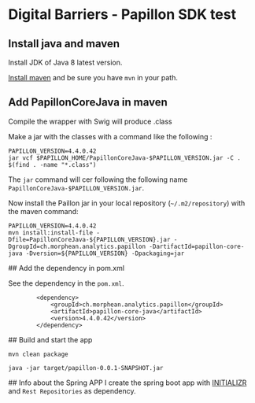 # Digital Barriers - Papillon SDK test


## Install java and maven
Install JDK of Java 8 latest version.

[Install maven](https://maven.apache.org/install.html#) and be sure you have `mvn` in your path.

## Add PapillonCoreJava in maven

Compile the wrapper with Swig will produce .class

Make a jar with the classes with a command like the following :

``` 
PAPILLON_VERSION=4.4.0.42
jar vcf $PAPILLON_HOME/PapillonCoreJava-$PAPILLON_VERSION.jar -C . $(find . -name "*.class")
```

The `jar` command will cer following the following name `PapillonCoreJava-$PAPILLON_VERSION.jar`.

Now install the Paillon jar in your local repository (`~/.m2/repository`) with the maven command:

```
PAPILLON_VERSION=4.4.0.42
mvn install:install-file -Dfile=PapillonCoreJava-${PAPILLON_VERSION}.jar -DgroupId=ch.morphean.analytics.papillon -DartifactId=papillon-core-java -Dversion=${PAPILLON_VERSION} -Dpackaging=jar
```


## Add the dependency in pom.xml

See the dependency in the `pom.xml`.

```
		<dependency>
			<groupId>ch.morphean.analytics.papillon</groupId>
			<artifactId>papillon-core-java</artifactId>
			<version>4.4.0.42</version>
		</dependency>
```


## Build and start the app


```
mvn clean package

java -jar target/papillon-0.0.1-SNAPSHOT.jar 
```


## Info about the Spring APP
I create the spring boot app with [INITIALIZR](https://start.spring.io) and `Rest Repositories` as dependency.

